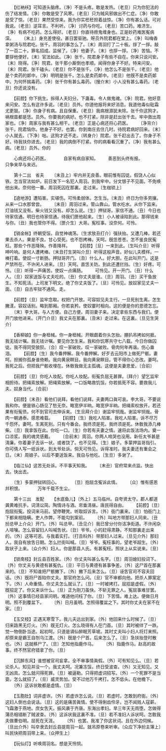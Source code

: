 <!-- { "loadSidebar": true } -->
　　【红衲袄】可知道头脑疼。〔净〕不是头疼。敢是发热。〔老旦〕只为你犯法的伤了结发情。〔净〕你敢是受了风寒。〔老旦〕只为贼风邪做出不仁症。〔净〕你敢是受了惊。〔老旦〕果然受惊来。我为你实柸柸担着战惊。〔净〕你有甚么话。可对我说。〔老旦〕逆耳言。不利听。〔净〕讨药与你吃。〔老旦〕苦口药。难济生。〔净〕有病不吃药。怎么得好。〔老旦〕你直待痨鬼缠身也。正是妙药难医寃病深。 
　　〔末上〕身充差使役。甚日罢驱驰。呀员外院君都在堂上。〔净〕叫梅香拿粥汤与院君吃。张千。周羽的事怎么了。〔末〕周羽打了二十板。拶了一拶。敲了一百二十。罪名招成。监候了。〔净〕他妻子。〔末〕也拶一拶。〔净〕苦恼。不要拶他便好。〔末〕官法如此。〔净〕张千。院君身子有些不自在。你来只说问安。〔末〕晓得。〔净〕院君。张千那小厮倒也孝顺。闻得你身子不好。特来问安。〔末〕院君。张千磕头。〔老旦〕你不是张千。〔净〕他怎么不是张千。〔老旦〕他是个卖药的郞中。〔净〕明明是张千。怎么是卖药郞中。〔老旦〕他旣不是卖药郞中。为何怀揣毒药。〔净〕张千你有甚么毒药。〔搜介末〕小人没有甚么毒药。〔老旦〕你还说没有。 

　　【前腔】你下挑生。拆得人夫妇分。下蛊毒。令人做鬼魂。〔净〕院君。他好意来问安。怎么有这许多说。〔老旦〕员外。你道他报将来好消息。我道他毒似砒霜尤更狠。〔净〕你身子有病。且自保重。〔老旦〕我病根源犹未除。张千你这狗才。祸根苗都是恁。员外。你要我的病好。也不打紧。除非是赶出张千去。牢中救出周家也。〔净〕周家与我有甚么相干。〔老旦〕正是心病还将心药医。 
　　〔净背介〕张千。院君恼你。他身子不好。也罢。你到南庄去住几时。待院君病好回来。〔末〕小人就去。〔下净〕咄。这狗才还不走。〔转身介〕院君。张千赶出去了。你身子不好。待我扶你进去。〔老旦〕我的病倒不打紧。你的病看看沉重了。〔净〕我有甚么病。〔老旦〕员外。你的 

　　心病还将心药医。　　　　自家有病自家知。 
　　善恶到头终有报。　　　　只争来早与来迟。 

　　第十二出　省夫 
　　〔末丑上〕牢内并无良善。眼前惟有囚徒。假饶人心似铁。怎当官法如炉。前日发下一名犯人周羽。到我牢中。分文银子不见面。不免唤他出来。奈何他一番。周羽死囚在那裏。走过来。〔生枷锁上〕 

　　【遶地游】遭陷害。实堪伤。可怜柔弱体。怎生当。〔末丑〕终日为你多劳攘。从来一口水那曾尝。 
　　〔末丑〕周羽过来。管山靠山。管水吃水。从你下监来。灯油钱又没有。柴火钱又没有。却怎么说。〔生〕押狱哥。家信不通。〔丑〕今日也待家信通。明日也待家信通。待我们匣他起来。〔生〕小人被诬陷到此。那得钱来与你。〔丑〕我也管你不得。〔匣介生〕大哥。寃枉事。没奈何。可怜。 

　　【销金帐】终朝受馁。自觉神魂荡。〔生求放丑打介〕强扶抬。又遭几棒。若还果去杀人。果是不良。甘心受死。也不怨拷棒。天呵。旣恁苍苍。怎不鉴良民寃枉。那些个作恶降殃。作善降祥。 
　　【前腔】〔旦〕一来到此。〔生叫介旦〕听得呻吟响。是何人遭拷棒。〔末丑打生哭叫介旦〕听得这般声音。好似儿夫模样。一棒打着。使奴一寸断肠。押狱哥开门。〔丑〕什么人。好大胆。在此叫开门。这是严禁所在。不许闲人进来。〔旦〕天呵。直恁关防。到此还遭拦挡。〔生〕好疼。可怜。〔旦〕听得一声痛苦。使奴一点痛肠。 
　　可怜见。开一开门。〔丑〕什么人。〔旦〕奴家送饭与丈夫吃的。〔丑〕你丈夫是谁。〔旦〕周羽。〔丑〕买干鱼放生。不知死活。上司发下明文。绝了你丈夫饭了。〔旦〕可怜见。放奴家见丈夫一面。〔丑〕自古牢狱不通风。走。 

　　【前腔】〔旦〕监牢念取。权把门开放。可容奴见夫主行。一旦死别生离。怎生撇漾。容奴话别。略到那厢。你若哀矜。使奴霎时相向。这的便是你的恩德怎忘。 
　　〔末〕李大哥。与人方便。自己方便。周羽妻子来。决定拿些东西与我们。便开门放他进来。〔开门介旦〕我丈夫在那裏。〔丑末〕走过来。在这裏。〔旦见生哭介〕 

　　【香柳娘】你一身杻械。你一身杻械。开眼觑着你头怎抬。掤扒吊拷如何捱。我无钱计嘱。我无钱计嘱。要见你怎生来。我和你饥寒共守七八载。今日你做囚徒。我不得同受狼狈。〔合〕叹一家破败。叹一家破败。骨肉何年再谐。伤心垂泪。 
　　【前腔】〔生〕我今番押解。我今番押解。好歹去云阳市上做死尸骸。妻呵。担搁你孤身谁倚赖。我向黄泉瞑目。我向黄泉瞑目。管不得你心志改。妻呵。我死之后。但把我尸骸收埋在。休敎我做无主孤魂。这便是夫妻恩爱。〔合前〕 

　　【前腔】〔旦〕你吃人妆配。你吃人妆配。衔寃负屈无甚罪。〔拜介〕望乞监牢相担待。把绳索放解。把绳索放解。一口饭略救饥馁。你若抵死不容。要救我儿夫。奴身当代。〔合前〕 

　　【前腔】〔末丑〕看他们说拜。看他们说拜。夫妻两口眞可哀。李大哥。不要说我和你。便是铁心肠见了愁无奈。略宽伊半晌。略宽伊半晌。把绳索权放开。若还果有衔寃债。何不到官司去伸诉来。〔生旦拜介合〕谢监牢悯哉。谢监牢悯哉。骨肉一朝通泰。感恩难载。 
　　【前腔】〔生〕我吃人陷害。我吃人陷害。诉不尽万千怨怀。妻呵。生离死别。只有今番会。我终须是死。我终须是死。休敎我添几棒柴。〔旦〕我拿饭在此。你吃一口。〔生〕你若有夫妻之情。速将此饭法场内。奠一口凉浆。我的魂灵感戴。 
　　〔合前末〕周羽。你两人啼哭也没用。新任太爷甚是淸廉。你着妻子去诉一状。或者饶了。也不见得。〔生〕娘子。多蒙押监哥指引。你可倩人写一纸诉状。到太爷处诉。倘天可怜见。诉得准时。我夫妻还有重会之日。〔末〕周娘子。以后不要送饭来。我自与他吃。〔生旦〕多谢了。 

　　【临江仙】这苦无处诉。不平事天知我。 
　　〔末丑〕官府常来点监。快出去。快出去。 

　　〔生〕多蒙押狱转回心。　　　　〔旦〕抱屈含寃诉此情。 
　　〔众〕惟有感恩幷积恨。　　　　万年千载不生尘。 

　　第十三出　发配 
　　【水底鱼儿】〔外上〕五马临州。自夸贤太守。郡人都道龚黄难抗手。词淸讼简。陶情诗与酒。帘垂淸昼。唐民得自由。 
　　【前腔】〔旦〕抱屈衔寃。投词来马前。望停鞭凳。听取奴诉言。〔外〕衙门裏来。〔旦〕怕衙门上下都来相隐瞒。吏人作弊。不能勾到案前。 
　　〔外〕叫地方带那妇人同来。〔丑扮总甲上介众〕开门。〔外〕叫总甲。〔丑见介〕我已曾分付你洁净街道。不许闲杂人喧嚷。怎么容留妇人叫喊吿状。〔丑〕爷爷。小的赶得肃静。不知那裏走出来的。〔外〕这等可恶。与我着实打。〔打丑科外〕带那妇人过来。〔旦见介外〕那妇人。我自有放吿日期。怎么拦街叫喊。〔旦〕爷爷。寃枉事的。望老爷超生。〔外〕取状子上来。〔众介外〕妇人。你是那县人氏。有甚寃枉。照状上从实说来。〔旦〕 

　　【锁南枝】封丘县百姓家。〔外〕你丈夫叫甚么名字。〔旦〕周羽媳妇投词下。〔外〕你丈夫与黄德有甚寃仇。〔旦〕平日与黄德有甚事争差。〔外〕这尸首在那裏来的。〔旦〕不知谁把尸骸撇下。〔外〕撇下后来怎么。〔旦〕诬吿官司不容夫回话。〔外〕旣将尸首陷你丈夫。那官府怎么问。〔旦〕官不审都向他。把杀人罪案定下。〔外〕人命重情。你丈夫怎么就认了。〔旦〕一时被拷打。屈招是虚假。〔外〕旣招定了。你又来诉什么。〔旦〕正为刚刀虽快。不斩无罪之人。寃屈事难甘罢。〔外〕这事情已经县家问明。难道他问枉了你。〔旦〕下苦情。难上达。便做日月明。照不到覆盆下。 
　　〔外〕日月虽明。怎照得覆盆之下。其时你丈夫在家不在家。〔旦〕 

　　【玉交枝】正遇天寒雪下。我儿夫远出到家。〔外〕他回来什么时候了。〔旦〕归来路黑无灯火。〔外〕旣无灯火。怎么晓得有人在门首。〔旦〕其时被绊了一跌。觉一物倒卧当途。起初呵。只道是谪仙醉眠芳草坡。其时丈夫叫小妇人将灯来照。却原来是霸王自刎乌江渡。〔外〕旣是个尸首。后来怎么了。〔旦〕急扶抬登时散也。〔外〕这就移尸了。〔旦〕怎知他指鹿作马。 
　　〔外〕指鹿作马。赵高的故事。终不然官府错拿了你。〔旦〕 

　　【沉醉东风】谁想被官司妄拿。全不审事情眞假。〔外〕可有知见么。〔旦〕若论杀人。知见并没一个。我丈夫呵。况兼冻馁。终日受波查。〔外〕又无知见。又无凶具。怎么就问得死罪。〔旦〕被逼勒。只得把虚词招写。〔外〕一个死罪不是当耍。怎么就招了。〔旦〕威灵势加。受不过他万千拷打。怎不低头。在他檐下。 
　　〔外〕这诉状敢都是虚情。〔旦〕 

　　【玉胞肚】词非虚诈。〔外〕若虚诈怎么说。〔旦〕若虚时。怎敢到府衙。〔外〕这妇人倒也会说话。〔旦〕这的是痛苦眞情。使不得俐齿伶牙。岂不闻贱人寇薪。飞霜激于燕地。庶女吿天。振风袭于齐唐。东海出孝妇。旱三年天无雨堕。怎做得蒲丞相错断了贼波查。〔外〕这诉状我这裏不准。〔旦〕若不准妇人诉状呵。怎敎我夫做曹伯明。屈死在天涯。 
　　〔外〕也罢。我准了你这状词。且在外边伺候。〔旦出介外〕叫皁隶去封丘县提周羽一起。就吊原卷来听审。〔众应下净扮主簿上〕叫民快把周羽带上来。〔众押生上〕 

　　【玩仙灯】听唤周羽名。想是天怜悯。 
